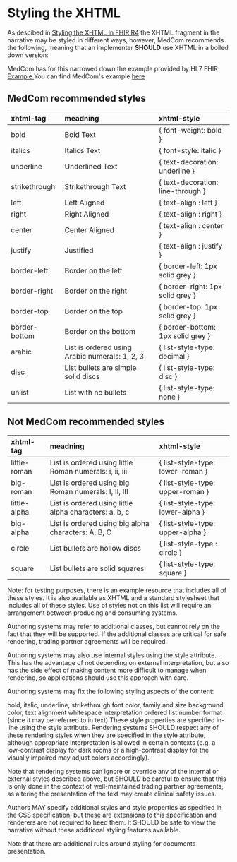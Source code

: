 # Styling the XHTML

As descibed in <a href ="http://hl7.org/fhir/R4/narrative.html#css" target="_blank">Styling the XHTML in FHIR R4</a> the XHTML fragment in the narrative may be styled in different ways, however, MedCom recommends the following, meaning that an implementer **SHOULD** use XHTML in a boiled down version:

MedCom has for this narrowed down the example provided by HL7 FHIR <a href ="https://www.hl7.org/fhir/basic-example-narrative.html" target="_blank"> Example </a>
You can find MedCom's example <a href="MedComMessaging-Styling_the_XHTML-example.xml" target="_blank">here</a>

## MedCom recommended styles

|xhtml-tag|meadning|xhtml-style|
|:---|:---|:---|
| bold | Bold Text | { font-weight: bold  } |
| italics | Italics Text | { font-style: italic  } |
| underline | Underlined Text | { text-decoration: underline  } |
| strikethrough | Strikethrough Text | { text-decoration: line-through  } |
| left | Left Aligned | { text-align : left  } |
| right | Right Aligned | { text-align : right  } |
| center | Center Aligned | { text-align : center  } |
| justify | Justified | { text-align : justify  } |
| border-left | Border on the left | { border-left: 1px solid grey  } |
| border-right | Border on the right | { border-right: 1px solid grey  } |
| border-top | Border on the top | { border-top: 1px solid grey  } |
| border-bottom | Border on the bottom | { border-bottom: 1px solid grey  } |
| arabic | List is ordered using Arabic numerals: 1, 2, 3 | { list-style-type: decimal  } |
| disc | List bullets are simple solid discs | { list-style-type: disc  } |
| unlist | List with no bullets | { list-style-type: none  } |

## Not MedCom recommended styles

|xhtml-tag|meadning|xhtml-style|
|:---|:---|:---|
| little-roman | List is ordered using little Roman numerals: i, ii, iii | { list-style-type: lower-roman  } |
| big-roman | List is ordered using big Roman numerals: I, II, III | { list-style-type: upper-roman  } |
| little-alpha | List is ordered using little alpha characters: a, b, c | { list-style-type: lower-alpha  } |
| big-alpha | List is ordered using big alpha characters: A, B, C | { list-style-type: upper-alpha  } |
| circle | List bullets are hollow discs | { list-style-type : circle  } |
| square | List bullets are solid squares | { list-style-type: square  } |

Note: for testing purposes, there is an example resource that includes all of these styles. It is also available as XHTML and a standard stylesheet that includes all of these styles. Use of styles not on this list will require an arrangement between producing and consuming systems.

Authoring systems may refer to additional classes, but cannot rely on the fact that they will be supported. If the additional classes are critical for safe rendering, trading partner agreements will be required.

Authoring systems may also use internal styles using the style attribute. This has the advantage of not depending on external interpretation, but also has the side effect of making content more difficult to manage when rendering, so applications should use this approach with care.

Authoring systems may fix the following styling aspects of the content:

bold, italic, underline, strikethrough
font color, family and size
background color, text alignment
whitespace interpretation
ordered list number format (since it may be referred to in text)
These style properties are specified in-line using the style attribute. Rendering systems SHOULD respect any of these rendering styles when they are specified in the style attribute, although appropriate interpretation is allowed in certain contexts (e.g. a low-contrast display for dark rooms or a high-contrast display for the visually impaired may adjust colors accordingly).

Note that rendering systems can ignore or override any of the internal or external styles described above, but SHOULD be careful to ensure that this is only done in the context of well-maintained trading partner agreements, as altering the presentation of the text may create clinical safety issues.

Authors MAY specify additional styles and style properties as specified in the CSS specification, but these are extensions to this specification and renderers are not required to heed them. It SHOULD be safe to view the narrative without these additional styling features available.

Note that there are additional rules around styling for documents presentation.
